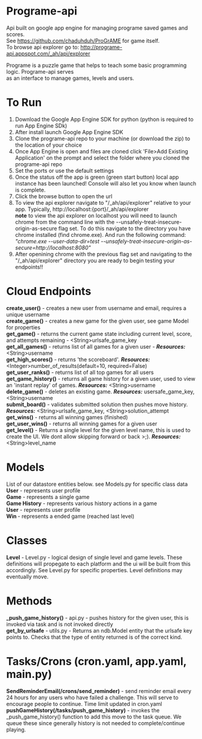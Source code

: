 # Programe-api

Api built on google app engine for managing programe saved games and scores. <br />
See https://github.com/chaduhduh/ProGrAME for game itself. <br />
To browse api explorer go to: <a href="http://programe-api.appspot.com/_ah/api/explorer" target="_blank">http://programe-api.appspot.com/_ah/api/explorer</a><br />

Programe is a puzzle game that helps to teach some basic programming logic. Programe-api serves <br />
as an interface to manage games, levels and users.<br />

To Run
===============
1. Download the Google App Engine SDK for python (python is required to run App Engine SDk)<br />
2. After install launch Google App Engine SDK<br />
3. Clone the programe-api repo to your machine (or download the zip) to the location of your choice<br />
3. Once App Engine is open and files are cloned click 'File>Add Existing Application' on the prompt and select the folder where you cloned the programe-api repo
4. Set the ports or use the default settings
5. Once the status off the app is green (green start button) local app instance has been launched! Console will also let you know when launch is complete.
6. Click the browse button to open the url
7. To view the api explorer navigate to "/_ah/api/explorer" relative to your app. Typically, http://localhost:{port}/_ah/api/explorer<br />
**note** to view the api explorer on localhost you will need to launch chrome from the command line with the --unsafely-treat-insecure-origin-as-secure flag set. 
To do this navigate to the directory you have chrome installed (find chrome.exe). And run the following command: 
<i>"chrome.exe --user-data-dir=test --unsafely-treat-insecure-origin-as-secure=http://localhost:8080"</i><br />
8. After openining chrome with the previous flag set and navigating to the "/_ah/api/explorer" directory you are ready to begin testing your endpoints!!

Cloud Endpoints
===============
<b>create_user()</b> - creates a new user from username and email, requires a unique username<br />
<b>create_game()</b> - creates a new game for the given user, see game Model for properties<br />
<b>get_game()</b> - returns the current game state including current level, score, and attempts remaining - &lt;String&gt;urlsafe_game_key<br />
<b>get_all_games()</b> - returns list of all games for a given user - <b><i>Resources:</i></b> &lt;String&gt;username<br />
<b>get_high_scores()</b> - returns 'the scoreboard'. <b><i>Resources:</i></b> &lt;Integer&gt;number_of_results(default=10, required=False)<br />
<b>get_user_ranks()</b> - returns list of all top games for all users<br />
<b>get_game_history()</b> - returns all game history for a given user, used to view an 'instant replay' of games. <b><i>Resources:</i></b> &lt;String&gt;username<br />
<b>delete_game()</b> - deletes an existing game. <b><i>Resources:</i></b> <String>usersafe_game_key, &lt;String&gt;username<br />
<b>submit_board()</b> - validates submitted solution then pushes move history. <b><i>Resources:</i></b> &lt;String&gt;urlsafe_game_key, &lt;String&gt;solution_attempt<br />
<b>get_wins()</b> - returns all winning games (finished)<br />
<b>get_user_wins()</b> - returns all winning games for a given user <br />
<b>get_level()</b> - Returns a single level for the given level name, this is used to create the UI. We dont allow skipping forward or back >;). <b><i>Resources:</i></b> &lt;String&gt;level_name<br />

Models
===============
List of our datastore entities below. see Models.py for specific class data<br />
<b>User</b> - represents user profile<br />
<b>Game</b> - represents a single game<br />
<b>Game History</b> - represents various history actions in a game<br />
<b>User</b> - represents user profile<br />
<b>Win </b>- represents a ended game (reached last level)<br />

Classes
===============
<b>Level</b> - Level.py - logical design of single level and game levels. These definitions will propegate to each platform and the ui will be built from this accordingly. See Level.py for specific properties. Level definitions may eventually move.<br />

Methods
===============
<b>_push_game_history()</b> - api.py - pushes history for the given user, this is invoked via task and is not invoked directly<br />
<b>get_by_urlsafe</b> - utils.py - Returns an ndb.Model entity that the urlsafe key points to. Checks that the type of entity returned is of the correct kind.<br />

Tasks/Crons  (cron.yaml, app.yaml, main.py)
===============
<b>SendReminderEmail(/crons/send_reminder)</b> - send reminder email every 24 hours for any users who have failed a challenge. This will serve to encourage people to continue. Time limit updated in cron.yaml<br />
<b>pushGameHistory(/tasks/push_game_history)</b> - invokes the _push_game_history() function to add this move to the task queue. We queue these since generally history is not needed to complete/continue playing.<br />





